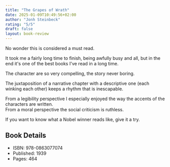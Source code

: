 ```yaml
---
title: "The Grapes of Wrath"
date: 2025-01-09T10:49:56+02:00
author: "Jonh Steinbeck"
rating: "5/5"
draft: false
layout: book-review
---
```


No wonder this is considered a must read.

It took me a fairly long time to finish, being awfully busy and all, but in the
end it's one of the best books I've read in a long time.

The character are so very compelling, the story never boring.

The juxtaposition of a narrative chapter with a descriptive one (each winking
each other) keeps a rhythm that is inescapable.

From a legibility perspective I especially enjoyed the way the accents of the
characters are written.<br> From a moral perspective the social criticism is
ruthless.

If you want to know what a Nobel winner reads like, give it a try.

## Book Details

- ISBN: 978-0863077074
- Published: 1939
- Pages: 464
